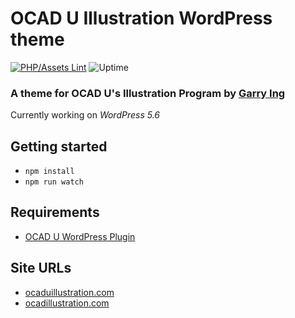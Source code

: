 # OCAD U Illustration WordPress theme
[![PHP/Assets Lint](https://github.com/garrying/OCADU-Illustration-Theme/actions/workflows/lint.yml/badge.svg)](https://github.com/garrying/OCADU-Illustration-Theme/actions/workflows/lint.yml) ![Uptime](https://github.com/garrying/OCADU-Illustration-Theme/workflows/Uptime/badge.svg)

### A theme for OCAD U's Illustration Program by [Garry Ing](https://garrying.com/ "Link to garrying.com")

Currently working on *WordPress 5.6*

## Getting started

- `npm install`
- `npm run watch`

## Requirements

* [OCAD U WordPress Plugin](https://github.com/garrying/OCADU-Illustration-Plugin)

## Site URLs

* [ocaduillustration.com](https://www.ocaduillustration.com)
* [ocadillustration.com](https://www.ocadillustration.com)
